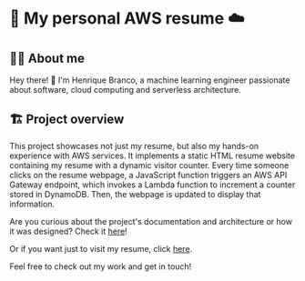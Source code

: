 # 📄 My personal AWS resume ☁️

## 👨‍💻 About me

Hey there! 👋 I'm Henrique Branco, a machine learning engineer passionate about software, cloud computing and serverless architecture.

## 🏗️ Project overview

This project showcases not just my resume, but also my hands-on experience with AWS services. It implements a static HTML resume website containing my resume with a dynamic visitor counter. Every time someone clicks on the resume webpage, a JavaScript function triggers an AWS API Gateway endpoint, which invokes a Lambda function to increment a counter stored in DynamoDB. Then, the webpage is updated to display that information.

Are you curious about the project's documentation and architecture or how it was designed? Check it [here](./docs/README.md)!

Or if you want just to visit my resume, click [here](http://henrique-awscv.com.s3-website-us-east-1.amazonaws.com/).

Feel free to check out my work and get in touch!

